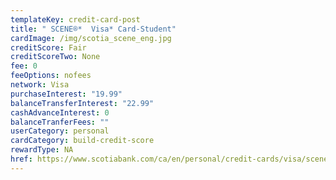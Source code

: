 ```yaml
---
templateKey: credit-card-post
title: " SCENE®*  Visa* Card-Student"
cardImage: /img/scotia_scene_eng.jpg
creditScore: Fair
creditScoreTwo: None
fee: 0
feeOptions: nofees
network: Visa
purchaseInterest: "19.99"
balanceTransferInterest: "22.99"
cashAdvanceInterest: 0
balanceTranferFees: ""
userCategory: personal
cardCategory: build-credit-score
rewardType: NA
href: https://www.scotiabank.com/ca/en/personal/credit-cards/visa/scene-student-card.html
---
```

